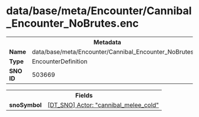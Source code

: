 <h1>data/base/meta/Encounter/Cannibal_Encounter_NoBrutes.enc</h1><table><tr><th colspan="100%">Metadata</th></tr><tr><td><b>Name</b></td><td>data/base/meta/Encounter/Cannibal_Encounter_NoBrutes.enc</td></tr><tr><td><b>Type</b></td><td>EncounterDefinition</td></tr><tr><td><b>SNO ID</b></td><td>503669</td></tr></table>

<table><tr><th colspan="100%">Fields</th></tr><tr><td><b>snoSymbol</b></td><td><a href="..\Actor\cannibal_melee_cold.acr.md">[DT_SNO] Actor: "cannibal_melee_cold"</a></td></tr></table>

